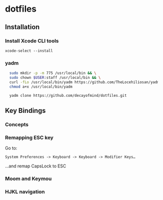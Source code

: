 # dotfiles

## Installation

### Install Xcode CLI tools

`xcode-select --install`

### yadm

```sh
  sudo mkdir -p -m 775 /usr/local/bin && \
  sudo chown $USER:staff /usr/local/bin && \
  curl -fLo /usr/local/bin/yadm https://github.com/TheLocehiliosan/yadm/raw/master/yadm && \
  chmod a+x /usr/local/bin/yadm
```

```sh
  yadm clone https://github.com/decayofmind/dotfiles.git
```

## Key Bindings

### Concepts

### Remapping ESC key

Go to:

`System Preferences -> Keyboard -> Keyboard -> Modifier Keys…`

...and remap CapsLock to ESC

### Moom and Keymou

### HJKL navigation
